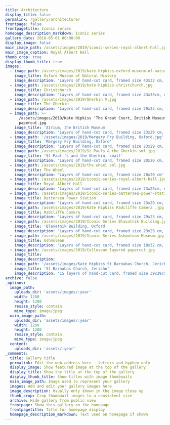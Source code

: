 ```yaml
---
title: Architecture
display_title: false
permalink: /gallery/architecture/
frontpage: false
frontpagetitle: Iconic series
homepage_description_markdown: Iconic series
gallery_date: 2018-05-01 00:00:00
display_image: false
main_image_path: /assets/images/2019/iconic-series-royal-albert-hall.jpg
main_image_caption: Royal Albert Hall
thumb_crop: true
display_thumb_title: true
images:
  - image_path: /assets/images/2019/kate-hipkiss-oxford-museum-of-natural-history.jpg
    image_title: Oxford Museum of Natural History
    image_description: 'Layers of hand-cut card, framed size 43x33 cm, £725.00'
  - image_path: /assets/images/2019/kate-hipkiss-christchurch.jpg
    image_title: Christchurch
    image_description: 'Layers of hand-cut card, framed size 43x33cm, £725.00'
  - image_path: /assets/images/2019/Gherkin V.jpg
    image_title: The Gherkin
    image_description: 'Layers of hand-cut card, framed size 29x23 cm, £295.00'
  - image_path: >-
      /assets/images/2019/Kate Hipkiss 'The Great Court, British Museum' layered
      papercut.jpg
    image_title: 'Atrium, the British Museum'
    image_description: 'Layers of hand-cut card, framed size 23x29 cm, £295.00'
  - image_path: '/assets/images/2019/Margery Fry Building, Oxford.jpg'
    image_title: 'Margery Fry Building, Oxford'
    image_description: 'Layers of hand-cut card, framed size 23x29 cm, £295.00'
  - image_path: /assets/images/2019/St Pauls & the Gherkin sml.jpg
    image_title: 'St Paul''s and the Gherkin, small'
    image_description: 'Layers of hand-cut card, framed size 20x20 cm, £150.00'
  - image_path: /assets/images/2019/the wheel sml.jpg
    image_title: The Wheel
    image_description: 'Layers of hand-cut card, framed size 20x20 cm'
  - image_path: /assets/images/2019/iconic-series-royal-albert-hall.jpg
    image_title: Royal Albert Hall
    image_description: 'Layers of hand-cut card, framed size 23x29cm, £295.00'
  - image_path: /assets/images/2019/iconic-series-battersea-power-station.jpg
    image_title: Battersea Power Station
    image_description: 'Layers of hand-cut card, framed size 23x29 cm, £295.00'
  - image_path: /assets/images/2019/Kate Hipkiss Radcliffe Camera .jpg
    image_title: Radcliffe Camera
    image_description: 'Layers of hand-cut card, framed size 29x23 cm, £295.00'
  - image_path: /assets/images/2019/Iconic Series Blavatnik Building.jpg
    image_title: 'Blavatnik Building, Oxford'
    image_description: 'Layers of hand-cut card, framed size 23x29 cm, £295.00'
  - image_path: /assets/images/2019/Iconic Series Ashmolean Museum.jpg
    image_title: Ashmolean
    image_description: 'Layers of hand-cut card, framed size 18x32 cm, £320.00'
  - image_path: /assets/images/2019/Colloseum layered papercut.jpg
    image_title:
    image_description:
  - image_path: '/assets/images/Kate Hipkiss St Barnabas Church, Jericho.jpg'
    image_title: 'St Barnabas Church, Jericho'
    image_description: '15 layers of hand-cut card, framed size 39x39cm, £795.00'
archive: false
_options:
  image_path:
    uploads_dir: 'assets/images/:year'
    width: 1200
    height: 1200
    resize_style: contain
    mime_type: image/jpeg
  main_image_path:
    uploads_dir: 'assets/images/:year'
    width: 1200
    height: 1200
    resize_style: contain
    mime_type: image/jpeg
  content:
    uploads_dir: 'assets/:year'
_comments:
  title: Gallery title
  permalink: Edit the web address here - letters and hyphen only
  display_image: Show featured image at the top of the gallery
  display_title: Show the title at the top of the gallery
  display_thumb_title: Show titles with image thumbnails
  main_image_path: Image used to represent your gallery
  images: Add and edit your gallery images here
  image_description: Usually only shown in the image close up
  thumb_crop: Crop thumbnail images to a consistent size
  archive: Hide gallery from public view
  frontpage: Show this gallery on the homepage
  frontpagetitle: Title for homepage display
  homepage_description_markdown: Text used on homepage if shown
---
```


